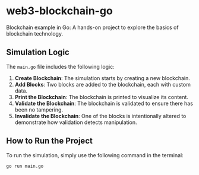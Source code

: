 # web3-blockchain-go
Blockchain example in Go: A hands-on project to explore the basics of blockchain technology.

## Simulation Logic
The `main.go` file includes the following logic:

1. **Create Blockchain**: The simulation starts by creating a new blockchain.
2. **Add Blocks**: Two blocks are added to the blockchain, each with custom data.
3. **Print the Blockchain**: The blockchain is printed to visualize its content.
4. **Validate the Blockchain**: The blockchain is validated to ensure there has been no tampering.
5. **Invalidate the Blockchain**: One of the blocks is intentionally altered to demonstrate how validation detects manipulation.

## How to Run the Project

To run the simulation, simply use the following command in the terminal:

```bash
go run main.go